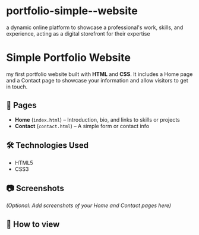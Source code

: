 # portfolio-simple--website
 a dynamic online platform to showcase a professional's work, skills, and experience, acting as a digital storefront for their expertise
# Simple Portfolio Website

 my  first  portfolio website built with **HTML** and **CSS**. It includes a Home page and a Contact page to showcase your information and allow visitors to get in touch.

## 📄 Pages

- **Home** (`index.html`) – Introduction, bio, and links to skills or projects  
- **Contact** (`contact.html`) – A simple form or contact info



## 🛠️ Technologies Used

- HTML5  
- CSS3  

## 📷 Screenshots

*(Optional: Add screenshots of your Home and Contact pages here)*

## 🚀 How to view

